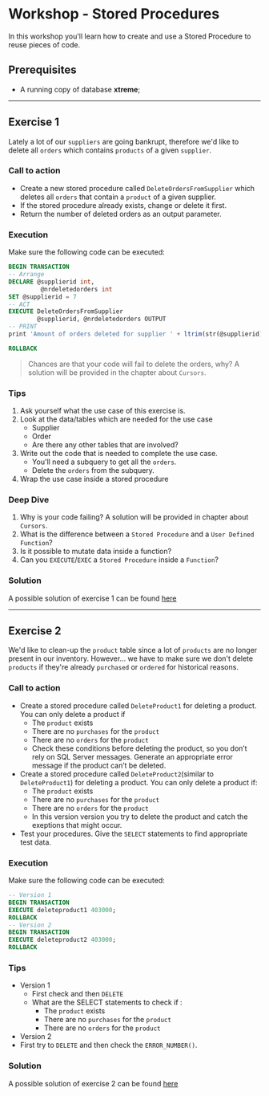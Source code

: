 # Workshop - Stored Procedures
In this workshop you'll learn how to create and use a Stored Procedure to reuse pieces of code.

## Prerequisites
- A running copy of database **xtreme**;

---

## Exercise 1
Lately a lot of our `suppliers` are going bankrupt, therefore we'd like to delete all `orders` which contains `products` of a given `supplier`.

### Call to action
- Create a new stored procedure called `DeleteOrdersFromSupplier` which deletes all `orders` that contain a `product` of a given supplier.
- If the stored procedure already exists, change or delete it first.
- Return the number of deleted orders as an output parameter. 

### Execution
Make sure the following code can be executed:
```sql
BEGIN TRANSACTION
-- Arrange
DECLARE @supplierid int,
         @nrdeletedorders int
SET @supplierid = 7
-- ACT
EXECUTE DeleteOrdersFromSupplier 
        @supplierid, @nrdeletedorders OUTPUT
-- PRINT
print 'Amount of orders deleted for supplier ' + ltrim(str(@supplierid)) + ' = ' + ltrim(str(@nrdeletedorders))

ROLLBACK
```
> Chances are that your code will fail to delete the orders, why?
> A solution will be provided in the chapter about `Cursors`.

### Tips
1. Ask yourself what the use case of this exercise is.
2. Look at the data/tables which are needed for the use case
    - Supplier
    - Order
    - Are there any other tables that are involved?
3. Write out the code that is needed to complete the use case.
    - You'll need a subquery to get all the `orders`.
    - Delete the `orders` from the subquery.
4. Wrap the use case inside a stored procedure

### Deep Dive
1. Why is your code failing? A solution will be provided in chapter about `Cursors`.
1. What is the difference between a `Stored Procedure` and a `User Defined Function`?
2. Is it possible to mutate data inside a function?
3. Can you `EXECUTE`/`EXEC` a `Stored Procedure` inside a `Function`?

### Solution
A possible solution of exercise 1 can be found [here](/solutions/stored-procedures-1.sql)

---

## Exercise 2
We'd like to clean-up the `product` table since a lot of `products` are no longer present in our inventory. However... we have to make sure we don't delete `products` if they're already `purchased` or `ordered` for historical reasons.

### Call to action
- Create a stored procedure called `DeleteProduct1` for deleting a product. You can only delete a product if
    - The `product` exists
    - There are no `purchases` for the `product`
    - There are no `orders` for the `product`
    - Check these conditions before deleting the product, so you don’t rely on SQL Server messages. Generate an appropriate error message if the product can’t be deleted. 
- Create a stored procedure called `DeleteProduct2`(similar to `DeleteProduct1`) for deleting a product. 
You can only delete a product if:
    - The `product` exists
    - There are no `purchases` for the `product`
    - There are no `orders` for the `product`
    - In this version version you try to delete the product and catch the exeptions that might occur.
- Test your procedures. Give the `SELECT` statements to find appropriate test data. 

### Execution
Make sure the following code can be executed:

```sql
-- Version 1
BEGIN TRANSACTION
EXECUTE deleteproduct1 403000;
ROLLBACK
-- Version 2
BEGIN TRANSACTION
EXECUTE deleteproduct2 403000;
ROLLBACK
```

### Tips
- Version 1
    - First check and then `DELETE`
    - What are the SELECT statements to check if :
        - The `product` exists
        - There are no `purchases` for the `product`
        - There are no `orders` for the `product`
- Version 2
- First try to `DELETE` and then check the `ERROR_NUMBER()`.

### Solution
A possible solution of exercise 2 can be found [here](/solutions/stored-procedures-2.sql)
